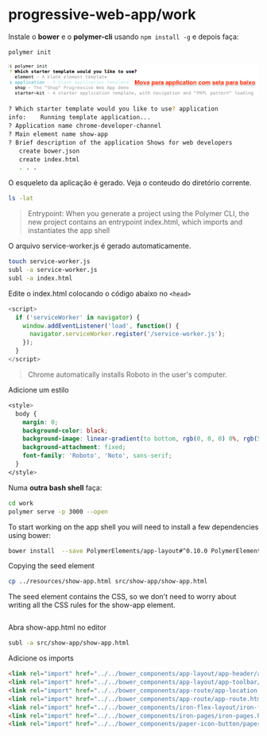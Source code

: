 # progressive-web-app/work

Instale o **bower** e o **polymer-cli** usando `npm install -g` e depois faça: 

```bash
polymer init
```

![polymer init](img/polymer-init.png)

```bash
? Which starter template would you like to use? application
info:    Running template application...
? Application name chrome-developer-channel
? Main element name show-app
? Brief description of the application Shows for web developers
   create bower.json
   create index.html
   . . . 
```

O esqueleto da aplicação é gerado. Veja o conteudo do diretório corrente.

```bash
ls -lat
```

> Entrypoint: When you generate a project using the Polymer CLI, the new project contains an entrypoint index.html, which imports and instantiates the app shell

O arquivo service-worker.js é gerado automaticamente.

```bash
touch service-worker.js
subl -a service-worker.js
subl -a index.html
```
Edite o index.html colocando o código abaixo no `<head>`

```javascript
<script>
  if ('serviceWorker' in navigator) {
    window.addEventListener('load', function() {
      navigator.serviceWorker.register('/service-worker.js');
    });
  }
</script>
```

> Chrome automatically installs Roboto in the user's computer.

Adicione um estilo

```css
<style>
  body {
    margin: 0;
    background-color: black;
    background-image: linear-gradient(to bottom, rgb(0, 0, 0) 0%, rgb(50, 50, 50) 50%, rgb(0, 0, 0) 100%);
    background-attachment: fixed;
    font-family: 'Roboto', 'Noto', sans-serif;
  }
</style>
```

Numa **outra bash shell** faça:

```bash
cd work
polymer serve -p 3000 --open
```

To start working on the app shell you will need to install a few dependencies using bower:

```bash
bower install  --save PolymerElements/app-layout#^0.10.0 PolymerElements/app-route#^0.9.0 PolymerElements/iron-flex-layout#^1.0.0 PolymerElements/iron-pages#^1.0.0 PolymerElements/paper-icon-button#^1.0.0
```


Copying the seed element

```bash
cp ../resources/show-app.html src/show-app/show-app.html
```

The seed element contains the CSS, so we don't need to worry about writing all the CSS rules for the show-app element.


```javascript

```


Abra show-app.html no editor

```bash
subl -a src/show-app/show-app.html
```

Adicione os imports

```html
<link rel="import" href="../../bower_components/app-layout/app-header/app-header.html">
<link rel="import" href="../../bower_components/app-layout/app-toolbar/app-toolbar.html">
<link rel="import" href="../../bower_components/app-route/app-location.html">
<link rel="import" href="../../bower_components/app-route/app-route.html">
<link rel="import" href="../../bower_components/iron-flex-layout/iron-flex-layout.html">
<link rel="import" href="../../bower_components/iron-pages/iron-pages.html">
<link rel="import" href="../../bower_components/paper-icon-button/paper-icon-button.html">
```
